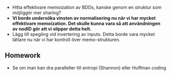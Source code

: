  - Hitta effektivare memoization av BDDs, kanske genom en struktur som möjliggör mer sharing?
 - **Vi borde undersöka vinsten av normalisering nu när vi har mycket effektivare memoization. Det skulle kunna vara så att användningen av nodID gör att vi slipper detta helt.**
 - Lägg till spegling vid invertering av inputs. Detta borde vara mycket lättare nu när vi har kontroll över memo-strukturen.
## Homework

- Se om man kan dra paralleller till entropi (Shannon) eller Huffman coding